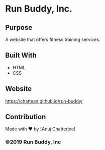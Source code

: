 # Run Buddy, Inc.

## Purpose
A website that offers fitness training services.

## Built With
* HTML
* CSS

## Website
https://chattean.github.io/run-buddy/

## Contribution
Made with ❤️ by [Anuj Chatterjee]

### ©️2019 Run Buddy, Inc 
